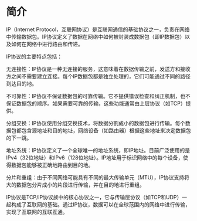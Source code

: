 # 简介

IP（Internet Protocol，互联网协议）是互联网通信的基础协议之一，负责在网络中传输数据包。IP协议定义了数据在网络中如何被封装成数据包（即IP数据包）以及如何在网络中进行路由和传递。

IP协议的主要特点包括：

无连接性：IP协议是一种无连接的服务，这意味着在数据传输之前，发送方和接收方之间不需要建立连接。每个IP数据包都是独立处理的，它们可能通过不同的路径到达目的地。

不可靠性：IP协议不保证数据包的可靠传输。它不提供错误检查和纠正机制，也不保证数据包的顺序。如果需要可靠的传输，这些功能通常由上层协议（如TCP）提供。

分组交换：IP协议使用分组交换技术，将数据分割成小的数据包进行传输。每个数据包都包含源地址和目的地址，网络设备（如路由器）根据这些地址来决定数据包的下一跳。

地址系统：IP协议定义了一个全球唯一的地址系统，即IP地址。目前广泛使用的是IPv4（32位地址）和IPv6（128位地址）。IP地址用于标识网络中的每个设备，使得数据包能够被正确地路由到目的地。

分片和重组：由于不同网络可能具有不同的最大传输单元（MTU），IP协议支持将大的数据包分片成小的片段进行传输，并在目的地进行重组。

IP协议是TCP/IP协议族中的核心协议之一，它与传输层协议（如TCP和UDP）一起构成了互联网的基础。通过IP协议，数据可以在全球范围内的网络中进行传输，实现了互联网的互联互通。
